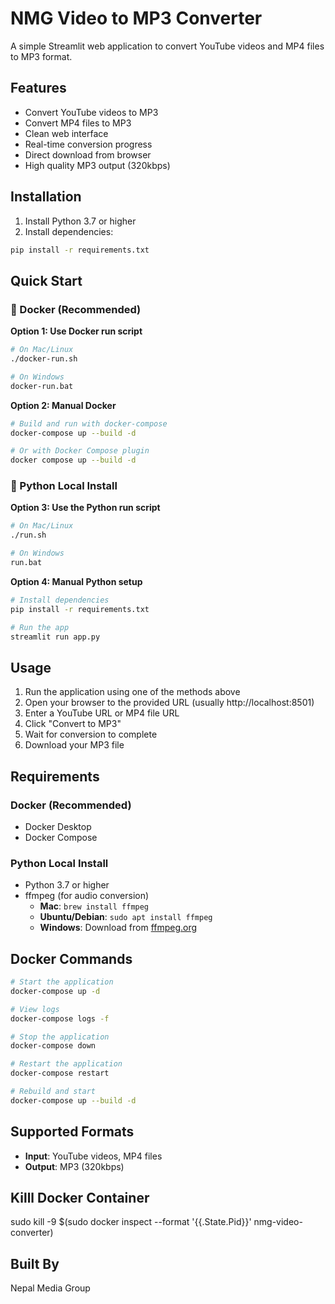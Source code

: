 # NMG Video to MP3 Converter

A simple Streamlit web application to convert YouTube videos and MP4 files to MP3 format.

## Features

- Convert YouTube videos to MP3
- Convert MP4 files to MP3
- Clean web interface
- Real-time conversion progress
- Direct download from browser
- High quality MP3 output (320kbps)

## Installation

1. Install Python 3.7 or higher
2. Install dependencies:
```bash
pip install -r requirements.txt
```

## Quick Start

### 🐳 Docker (Recommended)

**Option 1: Use Docker run script**
```bash
# On Mac/Linux
./docker-run.sh

# On Windows
docker-run.bat
```

**Option 2: Manual Docker**
```bash
# Build and run with docker-compose
docker-compose up --build -d

# Or with Docker Compose plugin
docker compose up --build -d
```

### 🐍 Python Local Install

**Option 3: Use the Python run script**
```bash
# On Mac/Linux
./run.sh

# On Windows
run.bat
```

**Option 4: Manual Python setup**
```bash
# Install dependencies
pip install -r requirements.txt

# Run the app
streamlit run app.py
```

## Usage

1. Run the application using one of the methods above
2. Open your browser to the provided URL (usually http://localhost:8501)
3. Enter a YouTube URL or MP4 file URL
4. Click "Convert to MP3"
5. Wait for conversion to complete
6. Download your MP3 file

## Requirements

### Docker (Recommended)
- Docker Desktop
- Docker Compose

### Python Local Install
- Python 3.7 or higher
- ffmpeg (for audio conversion)
  - **Mac**: `brew install ffmpeg`
  - **Ubuntu/Debian**: `sudo apt install ffmpeg`
  - **Windows**: Download from [ffmpeg.org](https://ffmpeg.org/download.html)

## Docker Commands

```bash
# Start the application
docker-compose up -d

# View logs
docker-compose logs -f

# Stop the application
docker-compose down

# Restart the application
docker-compose restart

# Rebuild and start
docker-compose up --build -d
```

## Supported Formats

- **Input**: YouTube videos, MP4 files
- **Output**: MP3 (320kbps)

## Killl Docker Container
sudo kill -9 $(sudo docker inspect --format '{{.State.Pid}}' nmg-video-converter)

## Built By

Nepal Media Group
